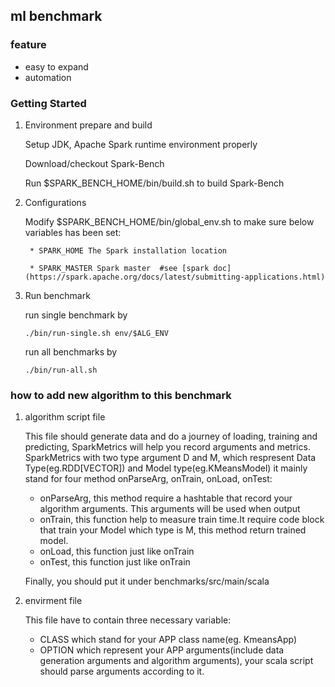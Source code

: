 ## ml benchmark

### feature
* easy to expand
* automation


### Getting Started

1. Environment prepare and build

    Setup JDK, Apache Spark runtime environment properly
    
    Download/checkout Spark-Bench
    
    Run $SPARK_BENCH_HOME/bin/build.sh to build Spark-Bench


2. Configurations

    Modify $SPARK_BENCH_HOME/bin/global_env.sh to make sure below variables has been set: 
    
        * SPARK_HOME The Spark installation location
        
        * SPARK_MASTER Spark master  #see [spark doc](https://spark.apache.org/docs/latest/submitting-applications.html)


3. Run benchmark
    
    run single benchmark by
    
       ./bin/run-single.sh env/$ALG_ENV

    run all benchmarks by
    
       ./bin/run-all.sh

    
    



### how to add new algorithm to this benchmark
1. algorithm script file

    This file should generate data and do a journey of loading, training and predicting, SparkMetrics will help you record  arguments and metrics.
    SparkMetrics with two type argument D and M, which respresent Data Type(eg.RDD[VECTOR]) and Model type(eg.KMeansModel)
    it mainly stand for four method onParseArg, onTrain, onLoad, onTest:
    * onParseArg, this method require a hashtable that record your algorithm arguments. This arguments will be used when output
    * onTrain, this function help to measure train time.It require code block that train your Model which type is M, this method return trained model.
    * onLoad, this function just like onTrain
    * onTest, this function just like onTrain

    Finally, you should put it under benchmarks/src/main/scala


2. envirment file

    This file have to contain three necessary variable:
    * CLASS  which stand for your APP class name(eg. KmeansApp)
    * OPTION which represent your APP arguments(include data generation arguments and algorithm arguments), your scala script should parse arguments according to
    it.

